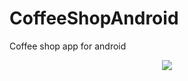 # CoffeeShopAndroid
Coffee shop app for android <br>
<p align="center">
  <img src="https://user-images.githubusercontent.com/92021842/198834688-bb1925cd-3b99-4907-8bd1-a515902d10d0.png"/>
</p>

